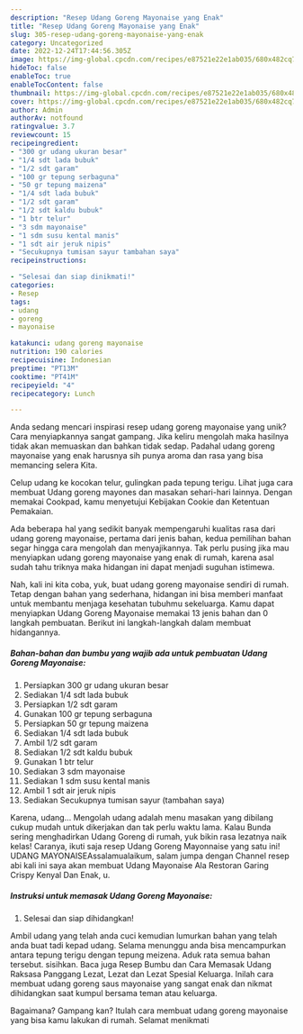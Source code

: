 ```yaml
---
description: "Resep Udang Goreng Mayonaise yang Enak"
title: "Resep Udang Goreng Mayonaise yang Enak"
slug: 305-resep-udang-goreng-mayonaise-yang-enak
category: Uncategorized
date: 2022-12-24T17:44:56.305Z
image: https://img-global.cpcdn.com/recipes/e87521e22e1ab035/680x482cq70/udang-goreng-mayonaise-foto-resep-utama.jpg
hideToc: false
enableToc: true
enableTocContent: false
thumbnail: https://img-global.cpcdn.com/recipes/e87521e22e1ab035/680x482cq70/udang-goreng-mayonaise-foto-resep-utama.jpg
cover: https://img-global.cpcdn.com/recipes/e87521e22e1ab035/680x482cq70/udang-goreng-mayonaise-foto-resep-utama.jpg
author: Admin
authorAv: notfound
ratingvalue: 3.7
reviewcount: 15
recipeingredient:
- "300 gr udang ukuran besar"
- "1/4 sdt lada bubuk"
- "1/2 sdt garam"
- "100 gr tepung serbaguna"
- "50 gr tepung maizena"
- "1/4 sdt lada bubuk"
- "1/2 sdt garam"
- "1/2 sdt kaldu bubuk"
- "1 btr telur"
- "3 sdm mayonaise"
- "1 sdm susu kental manis"
- "1 sdt air jeruk nipis"
- "Secukupnya tumisan sayur tambahan saya"
recipeinstructions:

- "Selesai dan siap dinikmati!"
categories:
- Resep
tags:
- udang
- goreng
- mayonaise

katakunci: udang goreng mayonaise 
nutrition: 190 calories
recipecuisine: Indonesian
preptime: "PT13M"
cooktime: "PT41M"
recipeyield: "4"
recipecategory: Lunch

---
```





Anda sedang mencari inspirasi resep udang goreng mayonaise yang unik? Cara menyiapkannya sangat gampang. Jika keliru mengolah maka hasilnya tidak akan memuaskan dan bahkan tidak sedap. Padahal udang goreng mayonaise yang enak harusnya sih punya aroma dan rasa yang bisa memancing selera Kita.





Celup udang ke kocokan telur, gulingkan pada tepung terigu. Lihat juga cara membuat Udang goreng mayones dan masakan sehari-hari lainnya. Dengan memakai Cookpad, kamu menyetujui Kebijakan Cookie dan Ketentuan Pemakaian.

Ada beberapa hal yang sedikit banyak mempengaruhi kualitas rasa dari udang goreng mayonaise, pertama dari jenis bahan, kedua pemilihan bahan segar hingga cara mengolah dan menyajikannya. Tak perlu pusing jika mau menyiapkan udang goreng mayonaise yang enak di rumah, karena asal sudah tahu triknya maka hidangan ini dapat menjadi suguhan istimewa.






Nah, kali ini kita coba, yuk, buat udang goreng mayonaise sendiri di rumah. Tetap dengan bahan yang sederhana, hidangan ini bisa memberi manfaat untuk membantu menjaga kesehatan tubuhmu sekeluarga. Kamu dapat menyiapkan Udang Goreng Mayonaise memakai 13 jenis bahan dan 0 langkah pembuatan. Berikut ini langkah-langkah dalam membuat hidangannya.

<!--inarticleads1-->

##### Bahan-bahan dan bumbu yang wajib ada untuk pembuatan Udang Goreng Mayonaise:

1. Persiapkan 300 gr udang ukuran besar
1. Sediakan 1/4 sdt lada bubuk
1. Persiapkan 1/2 sdt garam
1. Gunakan 100 gr tepung serbaguna
1. Persiapkan 50 gr tepung maizena
1. Sediakan 1/4 sdt lada bubuk
1. Ambil 1/2 sdt garam
1. Sediakan 1/2 sdt kaldu bubuk
1. Gunakan 1 btr telur
1. Sediakan 3 sdm mayonaise
1. Sediakan 1 sdm susu kental manis
1. Ambil 1 sdt air jeruk nipis
1. Sediakan Secukupnya tumisan sayur (tambahan saya)


Karena, udang… Mengolah udang adalah menu masakan yang dibilang cukup mudah untuk dikerjakan dan tak perlu waktu lama. Kalau Bunda sering menghadirkan Udang Goreng di rumah, yuk bikin rasa lezatnya naik kelas! Caranya, ikuti saja resep Udang Goreng Mayonnaise yang satu ini! UDANG MAYONAISEAssalamualaikum, salam jumpa dengan Channel resep abi kali ini saya akan membuat Udang Mayonaise Ala Restoran Garing Crispy Kenyal Dan Enak, u. 

<!--inarticleads2-->

##### Instruksi untuk memasak Udang Goreng Mayonaise:


1. Selesai dan siap dihidangkan!

Ambil udang yang telah anda cuci kemudian lumurkan bahan yang telah anda buat tadi kepad udang. Selama menunggu anda bisa mencampurkan antara tepung terigu dengan tepung meizena. Aduk rata semua bahan tersebut. sisihkan. Baca juga Resep Bumbu dan Cara Memasak Udang Raksasa Panggang Lezat, Lezat dan Lezat Spesial Keluarga. Inilah cara membuat udang goreng saus mayonaise yang sangat enak dan nikmat dihidangkan saat kumpul bersama teman atau keluarga. 

Bagaimana? Gampang kan? Itulah cara membuat udang goreng mayonaise yang bisa kamu lakukan di rumah. Selamat menikmati
